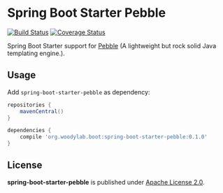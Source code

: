 Spring Boot Starter Pebble
====

[![Build Status](https://travis-ci.org/LionelWoody/spring-boot-starter-pebble.svg)](https://travis-ci.org/LionelWoody/spring-boot-starter-pebble)
[![Coverage Status](https://coveralls.io/repos/LionelWoody/spring-boot-starter-pebble/badge.svg?branch=master&service=github)](https://coveralls.io/github/LionelWoody/spring-boot-starter-pebble?branch=master)

Spring Boot Starter support for
[Pebble](http://www.mitchellbosecke.com/pebble/home)
(A lightweight but rock solid Java templating engine.).

## Usage

Add `spring-boot-starter-pebble` as dependency:
```gradle
repositories {
    mavenCentral()
}

dependencies {
    compile 'org.woodylab.boot:spring-boot-starter-pebble:0.1.0'
}
```

## License

**spring-boot-starter-pebble** is published under [Apache License 2.0](http://www.apache.org/licenses/LICENSE-2.0).
